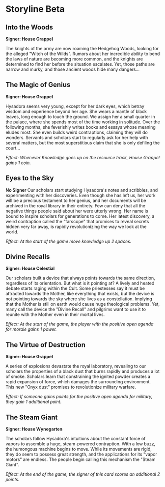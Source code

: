 # Storyline Beta

## Into the Woods

**Signer: House Grappel**

The knights of the army are now roaming the Hedgehog Woods, looking for the alleged "Witch of the Wilds". Rumors about her incredible ability to bend the laws of nature are becoming more common, and the knights are determined to find her before the situation escalates. Yet, those paths are narrow and murky, and those ancient woods hide many dangers...

## The Magic of Genius

**Signer: House Grappel**

Hysadora seems very young, except for her dark eyes, which betray wisdom and experience beyond her age. She wears a mantle of black leaves, long enough to touch the ground. We assign her a small quarter in the palace, where she spends most of the time working in solitude. Over the following months, she feverishly writes books and essays whose meaning eludes most. She even builds weird contraptions, claiming they will do wonders. Servants and scholars start to regularly ask for her help with several matters, but the most superstitious claim that she is only defiling the court…

_Effect: Whenever Knowledge goes up on the resource track, House Grappel gains 1 coin._

## Eyes to the Sky

**No Signer**
Our scholars start studying Hysadora's notes and scribbles, and experimenting with her discoveries. Even though she has left us, her work will be a precious testament to her genius, and her documents will be archived in the royal library in their entirety. Few can deny that all the negative things people said about her were utterly wrong. Her name is bound to inspire scholars for generations to come. Her latest discovery, a weird contraption called the "farscope" that promises to reveal secrets hidden very far away, is rapidly revolutionizing the way we look at the world.

_Effect: At the start of the game move knowledge up 2 spaces._

## Divine Recalls

**Signer: House Celestial**

Our scholars built a device that always points towards the same direction, regardless of its orientation. But what is it pointing at? A lively and heated debate starts raging within the Cult. Some priestesses say it must be attracted towards the Mother, like everything that exists, but the device is not pointing towards the sky where she lives as a constellation. Implying that the Mother is still on earth would cause huge theological problems. Yet, many call the device the "Divine Recall" and pilgrims want to use it to reunite with the Mother even in their mortal lives.

_Effect: At the start of the game, the player with the positive open agenda for morale gains 1 power._

## The Virtue of Destruction

**Signer: House Grappel**

A series of explosions devastate the royal laboratory, revealing to our scholars the properties of a black dust that burns rapidly and produces a lot of smoke. Scholars learn that constraining the ignited powder creates a rapid expansion of force, which damages the surrounding environment. This new "Onyx dust" promises to revolutionize military warfare.

_Effect: If someone gains points for the positive open agenda for military, they gain 1 additional point._

## The Steam Giant

**Signer: House Wynegarten**

The scholars follow Hysadora's intuitions about the constant force of vapors to assemble a huge, steam-powered contraption. With a low buzz, the humongous machine begins to move. While its movements are rigid, they do seem to possess great strength, and the applications for its "vapor motors" are endless. The people begin calling this mechanism the "Steam Giant".

_Effect: At the end of the game, the signer of this card scores an additional 2 points._
